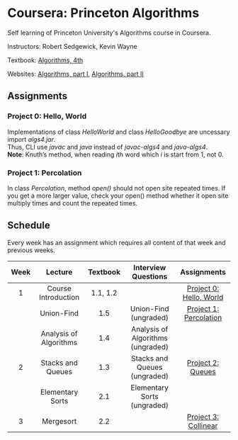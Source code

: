 # Coursera: Princeton Algorithms 

Self learning of Princeton University's Algorithms course in Coursera.

Instructors: Robert Sedgewick, Kevin Wayne

Textbook: [Algorithms, 4th](https://algs4.cs.princeton.edu/)

Websites: [Algorithms, part I](https://www.coursera.org/learn/algorithms-part1), [Algorithms, part II](https://www.coursera.org/learn/algorithms-part2)

## Assignments

### Project 0: Hello, World

Implementations of class *HelloWorld* and class *HelloGoodbye* are uncessary import *algs4.jar*.   
Thus, CLI use *javac* and *java* instead of *javac-algs4* and *java-algs4*.   
**Note**: Knuth’s method, when reading *i*th word which *i* is start from 1, not 0.

### Project 1: Percolation

In class *Percolation*, method *open()* should not open site repeated times.
If you get a more larger value, check your open() method whether it open site multiply times
and count the repeated times.


## Schedule

Every week has an assignment which requires all content of that week and previous weeks.

| Week | Lecture | Textbook | Interview Questions | Assignments |
| :--: | :-----: | :------: | :-----------------: | :---------: |
| 1 | Course Introduction   | 1.1, 1.2 |  | [Project 0: Hello, World](https://coursera.cs.princeton.edu/algs4/assignments/hello/specification.php) |
|   | Union-Find            | 1.5 | Union-Find (ungraded) | [Project 1: Percolation](https://coursera.cs.princeton.edu/algs4/assignments/percolation/specification.php) |
|   | Analysis of Algorithms| 1.4 | Analysis of Algorithms (ungraded) |  |
| 2 | Stacks and Queues     | 1.3 | Stacks and Queues (ungraded) | [Project 2: Queues](https://coursera.cs.princeton.edu/algs4/assignments/queues/specification.php) |
|   | Elementary Sorts      | 2.1 | Elementary Sorts (ungraded) |  |
| 3 | Mergesort             | 2.2 |  | [Project 3: Collinear](https://coursera.cs.princeton.edu/algs4/assignments/collinear/specification.php) |
